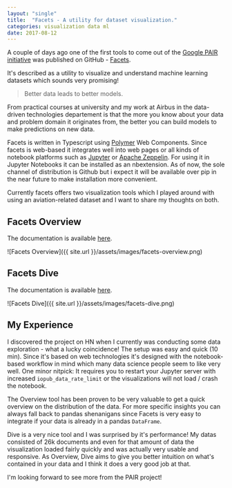 ```yaml
---
layout: "single"
title:  "Facets - A utility for dataset visualization."
categories: visualization data ml
date: 2017-08-12
---
```


A couple of days ago one of the first tools to come out of the [Google PAIR initiative](https://ai.google/pair) was published on GitHub - [Facets](https://github.com/PAIR-code/facets). 

<!--more-->

It's described as a utility to visualize and understand machine learning datasets which sounds very promising!

> Better data leads to better models.

From practical courses at university and my work at Airbus in the data-driven technologies departement is that the more you know about your data and problem domain it originates from, the better you can build models to make predictions on new data. 

Facets is written in Typescript using [Polymer](https://www.polymer-project.org/) Web Components. Since facets is web-based it integrates well into web pages or all kinds of notebook platforms such as [Jupyter](http://jupyter.org/) or [Apache Zeppelin](https://zeppelin.apache.org/). For using it in Jupyter Notebooks it can be installed as an nbextension. As of now, the sole channel of distribution is Github but i expect it will be available over pip in the near future to make installation more convenient.

Currently facets offers two visualization tools which I played around with using an aviation-related dataset and I want to share my thoughts on both.

## Facets Overview

The documentation is available [here](https://github.com/PAIR-code/facets/blob/master/facets_overview/README.md).

![Facets Overview]({{ site.url }}/assets/images/facets-overview.png)


## Facets Dive

The documentation is available [here](https://github.com/PAIR-code/facets/blob/master/facets_dive/README.md).

![Facets Dive]({{ site.url }}/assets/images/facets-dive.png)

## My Experience

I discovered the project on HN when I currently was conducting some data exploration - what a lucky coincidence! 
The setup was easy and quick (10 min). Since it's based on web technologies it's designed with the notebook-based workflow in mind which many data science people seem to like very well. One minor nitpick: It requires you to restart your Jupyter server with increased `iopub_data_rate_limit` or the visualizations will not load / crash the notebook.

The Overview tool has been proven to be very valuable to get a quick overview on the distribution of the data. For more specific insights you can always fall back to pandas shenanigans since Facets is very easy to integrate if your data is already in a pandas `DataFrame`.

Dive is a very nice tool and I was surprised by it's performance! My datas consisted of 26k documents and even for that amount of data the visualization loaded fairly quickly and was actually very usable and responsive. As Overview, Dive aims to give you better intuition on what's contained in your data and I think it does a very good job at that.

I'm looking forward to see more from the PAIR project!